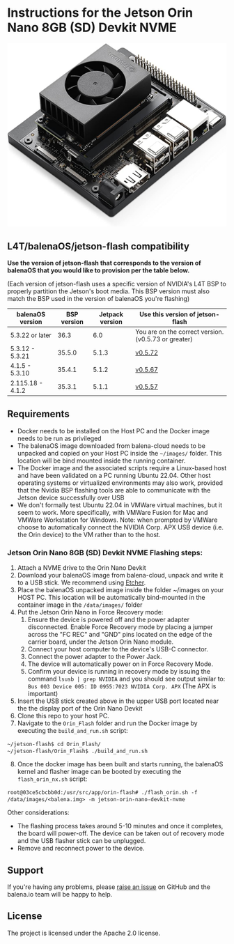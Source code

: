 
# Instructions for the Jetson Orin Nano 8GB (SD) Devkit NVME

<img src="images/jetson-orin-nano-devkit-nvme.jpg">

## L4T/balenaOS/jetson-flash compatibility

**Use the version of jetson-flash that corresponds to the version of balenaOS that you would like to provision per the table below.**

(Each version of jetson-flash uses a specific version of NVIDIA's L4T BSP to properly partition the Jetson's boot media. This BSP version must also match the BSP used in the version of balenaOS you're flashing)

| balenaOS version | BSP version | Jetpack version | Use this version of jetson-flash |
|------------------|-------------|-----------------|----------------------------------|
| 5.3.22 or later     | 36.3        | 6.0             | You are on the correct version. (v0.5.73 or greater)      |
| 5.3.12 - 5.3.21    | 35.5.0        | 5.1.3            | [v0.5.72](https://github.com/balena-os/jetson-flash/tree/v0.5.72) |
| 4.1.5 - 5.3.10   | 35.4.1      | 5.1.2           | [v0.5.67](https://github.com/balena-os/jetson-flash/tree/v0.5.67) |
| 2.115.18 - 4.1.2 | 35.3.1      | 5.1.1           | [v0.5.57](https://github.com/balena-os/jetson-flash/tree/v0.5.57) |


## Requirements
- Docker needs to be installed on the Host PC and the Docker image needs to be run as privileged
- The balenaOS image downloaded from balena-cloud needs to be unpacked and copied on your Host PC inside the `~/images/` folder. This location will be bind mounted inside the running container.
- The Docker image and the associated scripts require a Linux-based host and have been validated on a PC running Ubuntu 22.04. Other host operating systems or virtualized environments may also work, provided that the Nvidia BSP flashing tools are able to communicate with the Jetson device successfully over USB
- We don't formally test Ubuntu 22.04 in VMWare virtual machines, but it seem to work. More specifically, with VMWare Fusion for Mac and VMWare Workstation for Windows. Note: when prompted by VMWare choose to automatically connect the NVIDIA Corp. APX USB device (i.e. the Orin device) to the VM rather than to the host.

### Jetson Orin Nano 8GB (SD) Devkit NVME Flashing steps:

1. Attach a NVME drive to the Orin Nano Devkit
2. Download your balenaOS image from balena-cloud, unpack and write it to a USB stick. We recommend using <a href="https://www.balena.io/etcher">Etcher</a>.
3. Place the balenaOS unpacked image inside the folder ~/images on your HOST PC. This location will be automatically bind-mounted in the container image in the `/data/images/` folder
4. Put the Jetson Orin Nano in Force Recovery mode:
   1. Ensure the device is powered off and the power adapter disconnected. Enable Force Recovery mode by placing a jumper across the "FC REC" and "GND" pins located on the edge of the carrier board, under the Jetson Orin Nano module.
   2. Connect your host computer to the device's USB-C connector.
   3. Connect the power adapter to the Power Jack.
   4. The device will automatically power on in Force Recovery Mode.
   5. Confirm your device is running in recovery mode by issuing the command `lsusb | grep NVIDIA` and you should see output similar to: `Bus 003 Device 005: ID 0955:7023 NVIDIA Corp. APX` (The APX is important)
5. Insert the USB stick created above in the upper USB port located near the the display port of the Orin Nano Devkit
6. Clone this repo to your host PC.
7. Navigate to the `Orin_Flash` folder and run the Docker image by executing the `build_and_run.sh` script:
```
~/jetson-flash$ cd Orin_Flash/
~/jetson-flash/Orin_Flash$ ./build_and_run.sh
```
8. Once the docker image has been built and starts running, the balenaOS kernel and flasher image can be booted by executing the `flash_orin_nx.sh` script:
```
root@03ce5cbcbb0d:/usr/src/app/orin-flash# ./flash_orin.sh -f /data/images/<balena.img> -m jetson-orin-nano-devkit-nvme
```

Other considerations:
- The flashing process takes around 5-10 minutes and once it completes, the board will power-off. The device can be taken out of recovery mode and the USB flasher stick can be unplugged.
- Remove and reconnect power to the device.

## Support

If you're having any problems, please [raise an issue](https://github.com/balena-os/jetson-flash/issues/new) on GitHub and the balena.io team will be happy to help.


License
-------

The project is licensed under the Apache 2.0 license.
